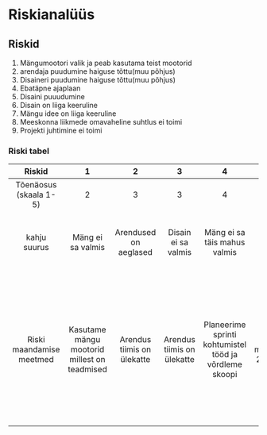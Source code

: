 # Riskianalüüs

## Riskid

1. Mängumootori valik ja peab kasutama teist mootorid
2. arendaja puudumine haiguse tõttu(muu põhjus)
3. Disaineri puudumine haiguse tõttu(muu põhjus)
4. Ebatäpne ajaplaan
5. Disaini puuudumine
6. Disain on liiga keeruline
7. Mängu idee on liiga keeruline
8. Meeskonna liikmede omavaheline suhtlus ei toimi
9. Projekti juhtimine ei toimi

### Riski tabel
| Riskid | 1  | 2  | 3  | 4 | 5 | 6 | 7 | 8 | 9 |
|:--------:|:----:|:----:|:----:|:---:|:---:|:---:|:---:|:---:| :---:|
| Tõenäosus (skaala 1-5)| 2   |  3  |  3  |  4 |  3 |  4 |  2 | 3 | 2 |
| kahju suurus|  Mäng ei sa valmis  | Arendused on aeglased   |  Disain ei sa valmis  | Mäng ei sa täis mahus valmis  | mäng ei kasuta disaini  | Disain ei ole nii ilus  | Peab teostus mahtu vähendama ja muutma ideed  | Meeskond ei saa aru üksteisest ja tehakse tühja tööd |  Projekti ei juhita ja meeskond ei tea mida teha  |
| Riski maandamise meetmed| Kasutame mängu mootorid millest on teadmised   | Arendus tiimis on ülekatte  | Arendus tiimis on ülekatte | Planeerime sprinti kohtumistel tööd ja võrdleme skoopi  | Arendus meeskonnas 2 disainerid  |Kasutame lihtsamaid sprite ja disaini elemente | Idee analüüs ja skoop on paigas. Arendus meeskonnas on valdkonda tundev inimene  | Meeskond peab suhtlema ja arutama probleeme või eskaleerima koosolekul  | Projekti juht peab olema kursis kõigega ja meeskond peab teadma mida teha, lisaks on meeskonna liikmed võtma juhtimis rolli |






